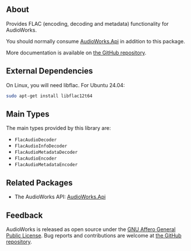 ## About

Provides FLAC (encoding, decoding and metadata) functionality for AudioWorks.

You should normally consume [AudioWorks.Api](https://www.nuget.org/packages/AudioWorks.Api/) in addition to this package.

More documentation is available on [the GitHub repository](https://github.com/jherby2k/AudioWorks).

## External Dependencies

On Linux, you will need libflac. For Ubuntu 24.04:

```bash
sudo apt-get install libflac12t64
```

## Main Types

The main types provided by this library are:

* `FlacAudioDecoder`
* `FlacAudioInfoDecoder`
* `FlacAudioMetadataDecoder`
* `FlacAudioEncoder`
* `FlacAudioMetadataEncoder`

## Related Packages

* The AudioWorks API: [AudioWorks.Api](https://www.nuget.org/packages/AudioWorks.Api/)

## Feedback

AudioWorks is released as open source under the [GNU Affero General Public License](https://github.com/jherby2k/AudioWorks/blob/main/LICENSE). Bug reports and contributions are welcome at [the GitHub repository](https://github.com/jherby2k/AudioWorks).